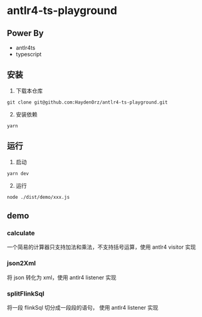 # antlr4-ts-playground

## Power By
+ antlr4ts
+ typescript

## 安装
1. 下载本仓库
```shell
git clone git@github.com:HaydenOrz/antlr4-ts-playground.git
```
2. 安装依赖
```
yarn
```

## 运行
1. 启动
```
yarn dev
```
2. 运行
```
node ./dist/demo/xxx.js
```

## demo
### calculate
一个简易的计算器只支持加法和乘法，不支持括号运算，使用 antlr4 visitor 实现

### json2Xml
将 json 转化为 xml，使用 antlr4 listener 实现

### splitFlinkSql
将一段 flinkSql 切分成一段段的语句， 使用 antlr4 listener 实现